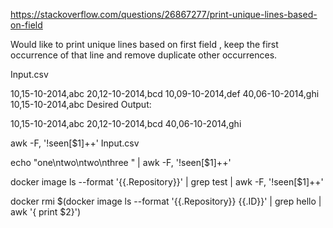 https://stackoverflow.com/questions/26867277/print-unique-lines-based-on-field

Would like to print unique lines based on first field , keep the first occurrence of that line and remove duplicate other occurrences.

Input.csv

10,15-10-2014,abc
20,12-10-2014,bcd
10,09-10-2014,def
40,06-10-2014,ghi
10,15-10-2014,abc
Desired Output:

10,15-10-2014,abc
20,12-10-2014,bcd
40,06-10-2014,ghi

awk -F, '!seen[$1]++' Input.csv

echo "one\ntwo\ntwo\nthree " | awk -F, '!seen[$1]++' 

docker image ls --format '{{.Repository}}' | grep test | awk -F, '!seen[$1]++'


docker rmi $(docker image ls --format '{{.Repository}} {{.ID}}' | grep hello | awk '{ print $2}')

